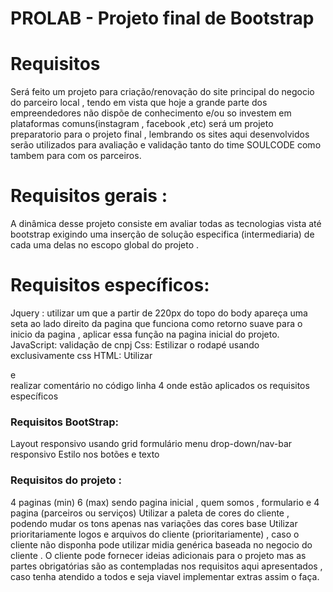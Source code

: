 # PROLAB - Projeto final de Bootstrap

<h1>Requisitos</h1>

<p>Será feito um projeto para criação/renovação do site principal do negocio do parceiro local , tendo em vista que hoje a grande parte dos empreendedores não dispõe de conhecimento e/ou so investem em plataformas comuns(instagram , facebook ,etc) será um projeto preparatorio para o projeto final , lembrando os sites aqui desenvolvidos serão utilizados para avaliação e validação tanto do time SOULCODE como tambem para com os parceiros. </p>

# Requisitos gerais :
A dinâmica desse projeto consiste em avaliar todas as tecnologias vista até bootstrap exigindo uma inserção de solução especifica (intermediaria) de cada uma delas no escopo global do projeto .

# Requisitos específicos:
Jquery : utilizar um que a partir de  220px do topo do body apareça uma seta ao lado direito da pagina que funciona como retorno suave para o inicio da pagina , aplicar essa função na pagina inicial do projeto.
JavaScript: validação de cnpj 
Css: Estilizar o rodapé usando exclusivamente css
HTML: Utilizar <aside> e <article>
realizar comentário no código linha 4 onde estão aplicados os requisitos específicos 

# Requisitos BootStrap:
Layout responsivo usando grid 
formulário 
menu drop-down/nav-bar responsivo
Estilo nos botões e texto 

# Requisitos do projeto : 

4 paginas (min) 6 (max) sendo pagina inicial , quem somos , formulario e 4 pagina (parceiros ou serviços)
Utilizar a paleta de cores do cliente , podendo mudar os tons apenas nas variações das cores base
Utilizar prioritariamente logos e arquivos do cliente (prioritariamente) , caso o cliente não disponha pode utilizar midia genérica baseada no negocio do cliente .
O cliente pode fornecer ideias adicionais para o projeto mas as partes obrigatórias são as contempladas nos requisitos aqui apresentados , caso tenha atendido a todos e seja viavel implementar extras assim o faça.



